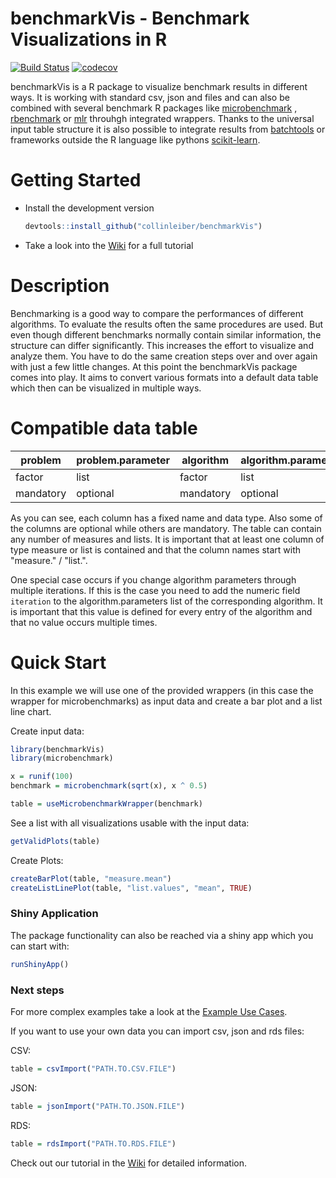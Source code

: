# benchmarkVis - Benchmark Visualizations in R

[![Build Status](https://travis-ci.org/collinleiber/benchmarkVis.svg?branch=master)](https://travis-ci.org/collinleiber/benchmarkVis) [![codecov](https://codecov.io/github/collinleiber/benchmarkVis/branch/master/graphs/badge.svg)](https://codecov.io/github/collinleiber/benchmarkVis) 

benchmarkVis is a R package to visualize benchmark results in different ways. It is working with standard csv, json and files and can also be combined with several benchmark R packages like [microbenchmark](https://github.com/joshuaulrich/microbenchmark/) , [rbenchmark](https://github.com/eddelbuettel/rbenchmark) or [mlr](https://github.com/mlr-org/mlr) throuhgh integrated wrappers. Thanks to the universal input table structure it is also possible to integrate results from  [batchtools](https://github.com/mllg/batchtools) or frameworks outside the R language like pythons [scikit-learn](http://scikit-learn.org).

# Getting Started

* Install the development version
    ```r
    devtools::install_github("collinleiber/benchmarkVis")
    ```
* Take a look into the [Wiki](https://github.com/collinleiber/benchmarkVis/wiki) for a full tutorial
	
# Description

Benchmarking is a good way to compare the performances of different algorithms. To evaluate the results often the same procedures are used. But even though different benchmarks normally contain similar information, the structure can differ significantly. This increases the effort to visualize and analyze them. You have to do the same creation steps over and over again with just a few little changes. At this point the benchmarkVis package comes into play. It aims to convert various formats into a default data table which then can be visualized in multiple ways. 

# Compatible data table

| problem | problem.parameter | algorithm | algorithm.parameter | replication | replication.parameter | measure.1 | measure.2 | list.1 | list.2 |
|---|---|---|---|---|---|---|---|---|---|
| factor | list | factor | list | factor | list | numeric | numeric | vector | vector |
| mandatory | optional | mandatory | optional | optional | optional | optional | optional | optional | optional |

As you can see, each column has a fixed name and data type. Also some of the columns are optional while others are mandatory.
The table can contain any number of measures and lists. It is important that at least one column of type measure or list is contained and that the column names start with "measure." / "list.".

One special case occurs if you change algorithm parameters through multiple iterations. If this is the case you need to add the numeric field `iteration` to the algorithm.parameters list of the corresponding algorithm. It is important that this value is defined for every entry of the algorithm and that no value occurs multiple times.

# Quick Start

In this example we will use one of the provided wrappers (in this case the wrapper for microbenchmarks) as input data and create a bar plot and a list line chart.

Create input data:

``` r
library(benchmarkVis)
library(microbenchmark)

x = runif(100)
benchmark = microbenchmark(sqrt(x), x ^ 0.5)

table = useMicrobenchmarkWrapper(benchmark)
```

See a list with all visualizations usable with the input data:

``` r
getValidPlots(table)
```

Create Plots:

``` r
createBarPlot(table, "measure.mean")
createListLinePlot(table, "list.values", "mean", TRUE)
```

### Shiny Application

The package functionality can also be reached via a shiny app which you can start with:

```r
runShinyApp()
```

### Next steps

For more complex examples take a look at the [Example Use Cases](https://github.com/collinleiber/benchmarkVis/wiki/Tutorial:-5.-Example-Use-Cases).


If you want to use your own data you can import csv, json and rds files:

CSV:

``` r
table = csvImport("PATH.TO.CSV.FILE")
```

JSON:

``` r
table = jsonImport("PATH.TO.JSON.FILE")
```

RDS:

```r
table = rdsImport("PATH.TO.RDS.FILE")
```

Check out our tutorial in the [Wiki](https://github.com/collinleiber/benchmarkVis/wiki) for detailed information.
